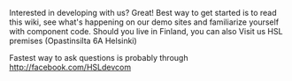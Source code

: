 Interested in developing with us? Great! Best way to get started is to read this wiki, see what's happening on our demo sites and familiarize yourself with component code. Should you live in Finland, you can also Visit us HSL premises (Opastinsilta 6A Helsinki)

Fastest way to ask questions is probably through http://facebook.com/HSLdevcom